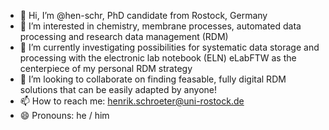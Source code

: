 - 👋 Hi, I’m @hen-schr, PhD candidate from Rostock, Germany
- 👀 I’m interested in chemistry, membrane processes, automated data processing and research data management (RDM)
- 🌱 I’m currently investigating possibilities for systematic data storage and processing with the electronic lab notebook (ELN) eLabFTW as the centerpiece of my personal RDM strategy
- 💞️ I’m looking to collaborate on finding feasable, fully digital RDM solutions that can be easily adapted by anyone!
- 📫 How to reach me: henrik.schroeter@uni-rostock.de
- 😄 Pronouns: he / him

<!---
hen-schr/hen-schr is a ✨ special ✨ repository because its `README.md` (this file) appears on your GitHub profile.
You can click the Preview link to take a look at your changes.
--->
